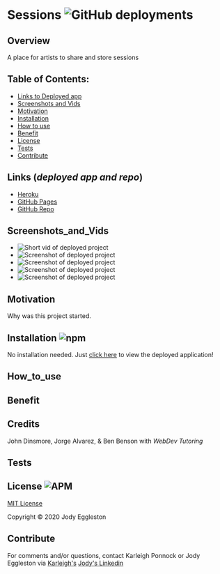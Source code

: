 # Sessions ![GitHub deployments](https://img.shields.io/github/deployments/badges/shields/shields-staging?color=green)
  

  ## Overview 
  A place for artists to share and store sessions  

  ## Table of Contents:
  - [Links to Deployed app](#Links (*deployed app and repo*))
  - [Screenshots and Vids](#Screenshots_and_Vids)
  - [Motivation](#Motivation)
  - [Installation](#Installation)
  - [How to use](#How_to_use)
  - [Benefit](#Benefit)
  - [License](#License)
  - [Tests](#Tests)
  - [Contribute](#Contribute)

 ## Links (*deployed app and repo*)
  - [Heroku](https://)
  - [GitHub Pages](https://)
  - [GitHub Repo](https://github.com/karleighponnock/sessions)

 ## Screenshots_and_Vids 
  - ![Short vid of deployed project](giphy)
  - ![Screenshot of deployed project](./assets/images/screenshot1.png)  
  - ![Screenshot of deployed project](./assets/images/screenshot2.png)
  - ![Screenshot of deployed project](./assets/images/screenshot3.png)  
  - ![Screenshot of deployed project](./assets/images/screenshot4.png)
  
  ## Motivation
  Why was this project started.

  ## Installation ![npm](https://img.shields.io/npm/v/npm?color=pink&style=plastic) 
  No installation needed.  Just [click here](http://) to view the deployed application!

  ## How_to_use


  ## Benefit
  

  ## Credits
  John Dinsmore, Jorge Alvarez, & Ben Benson with *WebDev Tutoring*

  ## Tests

 
  ## License ![APM](https://img.shields.io/apm/l/npm?color=pink&style=plastic)
  [MIT License](https://opensource.org/licenses/MIT)
  
  Copyright © 2020 Jody Eggleston 

  ## Contribute
  For comments and/or questions, contact Karleigh Ponnock or Jody Eggleston via 
  [Karleigh's]()
  [Jody's Linkedin](https://www.linkedin.com/in/jody-eggleston/)